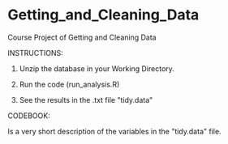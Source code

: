 Getting_and_Cleaning_Data
=========================

Course Project of Getting and Cleaning Data

INSTRUCTIONS:

1) Unzip the database in your Working Directory.

2) Run the code (run_analysis.R)

3) See the results in the .txt file "tidy.data"

CODEBOOK:

Is a very short description of the variables in the "tidy.data" file.
